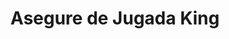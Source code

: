 ---
title: "Asegure de Jugada King"
url: /santiago-de-los-caballeros/asegure-de-jugada-king/
shop: lotería
---